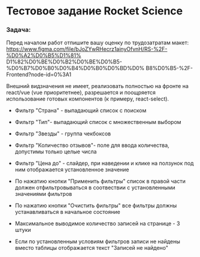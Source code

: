 # Тестовое задание Rocket Science

### Задача:

Перед началом работ отпишите вашу оценку по трудозатратам макет:
https://www.figma.com/file/bJoZYwRHecrz1ainyOfvnH/RS-%2F-%D0%A2%D0%B5%D1%81%
D1%82%D0%BE%D0%B2%D0%BE%D0%B5-%D0%B7%D0%B0%D0%B4%D0%B0%D0%BD%D0%
B8%D0%B5-%2F-Frontend?node-id=0%3A1

Внешний видзначения не имеет, реализовать полностью на фронте на react/vue (vue
приоритетнее), разрешается и поощряется использование готовых компонентов (к
примеру, react-select).

- Фильтр "Страна" - выпадающий список с поиском
- Фильтр "Тип"- выпадающий список с множественным выбором
- Фильтр "Звезды" - группа чекбоксов
- Фильтр "Количество отзывов"- поле для ввода количества, допустимы только целые
  числа
- Фильтр "Цена до" - слайдер, при наведении и клике на ползунок под ним отображается
  установленное значение

- По нажатию кнопки "Применить фильтры" список в правой части должен
  отфильтровываться в соотвествии с установленными значениями фильтров

- По нажатию кнопки "Очистить фильтры" все фильтры должны устанавливаться в
  начальное состояние
- Максимальное выводимое количество записей на странице - 3 штуки
- Если по установленным условиям фильтров записи не найдены вместо таблицы
  отображается текст "Записей не найдено"
